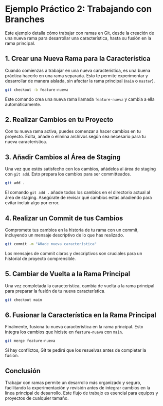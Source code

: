 # Ejemplo Práctico 2: Trabajando con Branches 

Este ejemplo detalla cómo trabajar con ramas en Git, desde la creación de una nueva rama para desarrollar una característica, hasta su fusión en la rama principal.

## 1. Crear una Nueva Rama para la Característica

Cuando comienzas a trabajar en una nueva característica, es una buena práctica hacerlo en una rama separada. Esto te permite experimentar y desarrollar de manera aislada, sin afectar la rama principal (`main` o `master`).

```bash
git checkout -b feature-nueva
```

Este comando crea una nueva rama llamada `feature-nueva` y cambia a ella automáticamente.

## 2. Realizar Cambios en tu Proyecto

Con tu nueva rama activa, puedes comenzar a hacer cambios en tu proyecto. Edita, añade o elimina archivos según sea necesario para tu nueva característica.

## 3. Añadir Cambios al Área de Staging

Una vez que estés satisfecho con los cambios, añádelos al área de staging con `git add`. Esto prepara los cambios para ser committeados.

```bash
git add .
```

El comando `git add .` añade todos los cambios en el directorio actual al área de staging. Asegúrate de revisar qué cambios estás añadiendo para evitar incluir algo por error.

## 4. Realizar un Commit de tus Cambios

Compromete tus cambios en la historia de tu rama con un commit, incluyendo un mensaje descriptivo de lo que has realizado.

```bash
git commit -m "Añade nueva característica"
```

Los mensajes de commit claros y descriptivos son cruciales para un historial de proyecto comprensible.

## 5. Cambiar de Vuelta a la Rama Principal

Una vez completada la característica, cambia de vuelta a la rama principal para preparar la fusión de tu nueva característica.

```bash
git checkout main
```

## 6. Fusionar la Característica en la Rama Principal

Finalmente, fusiona tu nueva característica en la rama principal. Esto integra los cambios que hiciste en `feature-nueva` con `main`.

```bash
git merge feature-nueva
```

Si hay conflictos, Git te pedirá que los resuelvas antes de completar la fusión.

## Conclusión

Trabajar con ramas permite un desarrollo más organizado y seguro, facilitando la experimentación y revisión antes de integrar cambios en la línea principal de desarrollo. Este flujo de trabajo es esencial para equipos y proyectos de cualquier tamaño.
